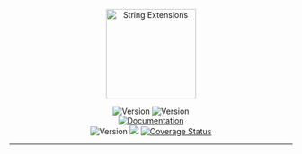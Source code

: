 <p align="center">
  <img src="https://i.imgur.com/irnKSr0.png" height="160" alt="String Extensions" /><br/>
</p>

<p align="center">
 <img src="https://img.shields.io/pub/v/string_extensions?color=637d0d&style=for-the-badge" alt="Version" /> <img src="https://img.shields.io/github/languages/code-size/esentis/string_extensions?color=637d0d&style=for-the-badge&label=size" alt="Version" /></br>
  <a href='https://pub.dev/documentation/string_extensions/latest/string_extensions/MiscExtensions.html'><img src="https://img.shields.io/badge/Check-Documentation-blue?style=for-the-badge&logo=readthedocs" alt="Documentation" /></a><br>
 <img src="https://travis-ci.com/esentis/string_extensions.svg?branch=master" alt="Version" />
 <img src="https://github.com/esentis/string_extensions/actions/workflows/test.yml/badge.svg"/>
 <a href='https://coveralls.io/github/esentis/string_extensions?branch=master'><img src='https://coveralls.io/repos/github/esentis/string_extensions/badge.svg?branch=master' alt='Coverage Status' /></a>
</p>

---
